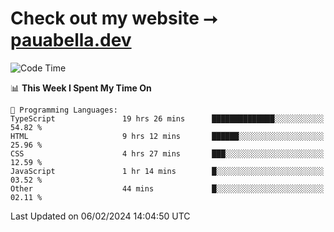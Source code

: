 # Check out my website ⭢ [pauabella.dev](https://pauabella.dev)

<!--START_SECTION:waka-->
![Code Time](http://img.shields.io/badge/Code%20Time-2%2C964%20hrs-blue)

📊 **This Week I Spent My Time On** 

```text
💬 Programming Languages: 
TypeScript               19 hrs 26 mins      ██████████████░░░░░░░░░░░   54.82 % 
HTML                     9 hrs 12 mins       ██████░░░░░░░░░░░░░░░░░░░   25.96 % 
CSS                      4 hrs 27 mins       ███░░░░░░░░░░░░░░░░░░░░░░   12.59 % 
JavaScript               1 hr 14 mins        █░░░░░░░░░░░░░░░░░░░░░░░░   03.52 % 
Other                    44 mins             █░░░░░░░░░░░░░░░░░░░░░░░░   02.11 % 
```


 Last Updated on 06/02/2024 14:04:50 UTC
<!--END_SECTION:waka-->
